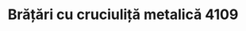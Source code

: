---
layout: post
title: "Brățări cu cruciuliță metalică 4109"
description: "Brățări cu cruciuliță metalică cod 4109"
img: "/assets/img/Brățări-cu-cruciuliță-metalicaaă-1.jpg"
img2: "/assets/img/Brățări-cu-cruciuliță-metalicaaă-2.jpg"
colors: "diverse"
price: "14 RON /buc"
vertical: true
---